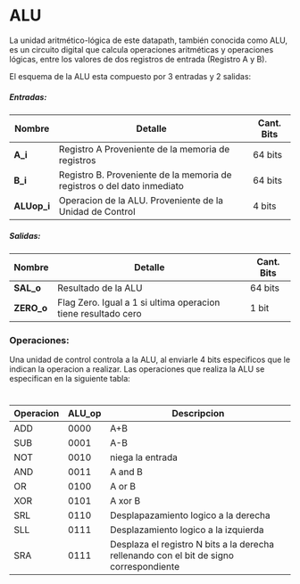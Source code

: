 # ALU

La unidad aritmético-lógica de este datapath, también conocida como ALU, es un circuito digital que calcula operaciones aritméticas y operaciones lógicas, entre los valores de dos registros de entrada (Registro A y B).

El esquema de la ALU esta compuesto por 3 entradas y 2 salidas: 
##### Entradas:

|Nombre| Detalle|Cant. Bits|
|------|--------|----------|
|__A_i__| Registro A Proveniente de la memoria de registros| 64 bits |
|__B_i__| Registro B. Proveniente de la memoria de registros o del dato inmediato| 64 bits
|__ALUop_i__| Operacion de la ALU. Proveniente de la Unidad de Control| 4 bits

##### Salidas:

|Nombre| Detalle|Cant. Bits|
|------|--------|----------|
|__SAL_o__ |Resultado de la ALU| 64 bits
|__ZERO_o__| Flag Zero. Igual a 1 si ultima operacion tiene resultado cero| 1 bit



### Operaciones: 
Una unidad de control controla a la ALU, al enviarle 4 bits especificos que le indican la operacion a realizar.
Las operaciones que realiza la ALU se especifican en la siguiente tabla:
#
|Operacion|ALU_op|Descripcion|
|---------|------|-----------|
|ADD      |0000  |A+B        |
|SUB|0001 |A-B|
|NOT|0010 |niega la entrada|
|AND|0011 |A and B|
|OR |0100 |A or B |
|XOR|0101 |A xor B |
|SRL|0110 |Desplapazamiento logico a la derecha|
|SLL|0111 |Desplazamiento logico a la izquierda|
|SRA|0111 |Desplaza el registro N bits a la derecha rellenando con el bit de signo correspondiente|


